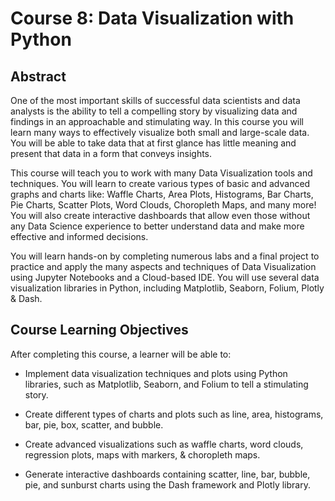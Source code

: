 # Course 8: Data Visualization with Python

## Abstract

One of the most important skills of successful data scientists and data analysts is the ability to tell a compelling story by visualizing data and findings in an approachable and stimulating way. In this course you will learn many ways to effectively visualize both small and large-scale data. You will be able to take data that at first glance has little meaning and present that data in a form that conveys insights. 

This course will teach you to work with many Data Visualization tools and techniques. You will learn to create various types of basic and advanced graphs and charts like: Waffle Charts, Area Plots, Histograms, Bar Charts, Pie Charts, Scatter Plots, Word Clouds, Choropleth Maps, and many more! You will also create interactive dashboards that allow even those without any Data Science experience to better understand data and make more effective and informed decisions. 

You will learn hands-on by completing numerous labs and a final project to practice and apply the many aspects and techniques of Data Visualization using Jupyter Notebooks and a Cloud-based IDE. You will use several data visualization libraries in Python, including Matplotlib, Seaborn, Folium, Plotly & Dash.

## Course Learning Objectives

After completing this course, a learner will be able to:

- Implement data visualization techniques and plots using Python libraries, such as Matplotlib, Seaborn, and Folium to tell a stimulating story.

- Create different types of charts and plots such as line, area, histograms, bar, pie, box, scatter, and bubble.

- Create advanced visualizations such as waffle charts, word clouds, regression plots, maps with markers, & choropleth maps.

- Generate interactive dashboards containing scatter, line, bar, bubble, pie, and sunburst charts using the Dash framework and Plotly library.
